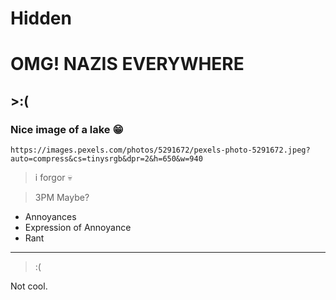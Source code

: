 # Hidden

# OMG! NAZIS EVERYWHERE

## >:(

### Nice image of a lake 😁

`https://images.pexels.com/photos/5291672/pexels-photo-5291672.jpeg?auto=compress&cs=tinysrgb&dpr=2&h=650&w=940`

> i forgor 💀

> 3PM Maybe?

- Annoyances
- Expression of Annoyance
- Rant

---

>:(

Not cool.